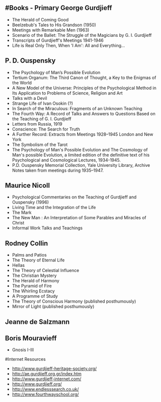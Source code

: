 #Books - Primary
George Gurdjieff
----------------
- The Herald of Coming Good
- Beelzebub's Tales to His Grandson (1950)
- Meetings with Remarkable Men (1963)
- Scenario of the Ballet: The Struggle of the Magicians by G. I. Gurdjieff
- Transcripts of Gurdjieff's Meetings 1941-1946
- Life is Real Only Then, When 'I Am': All and Everything...

P. D. Ouspensky
---------------
- The Psychology of Man’s Possible Evolution
- Tertium Organum: The Third Canon of Thought, a Key to the Enigmas of the World
- A New Model of the Universe: Principles of the Psychological Method in Its Application to Problems of Science, Religion and Art 
- Talks with a Devil
- Strange Life of Ivan Osokin (?)
- In Search of the Miraculous: Fragments of an Unknown Teaching 
- The Fourth Way: A Record of Talks and Answers to Questions Based on the Teaching of G. I. Gurdjieff
- Letters from Russia, 1919 
- Conscience: The Search for Truth
- A Further Record: Extracts from Meetings 1928–1945 London and New York
- The Symbolism of the Tarot
- The Psychology of Man's Possible Evolution and The Cosmology of Man's possible Evolution, a limited edition of the definitive text of his Psychological and Cosmological Lectures, 1934-1945.
- P.D. Ouspensky Memorial Collection, Yale University Library, Archive Notes taken from meetings during 1935–1947.
    
Maurice Nicoll
--------------
- Psychological Commentaries on the Teaching of Gurdjieff and Ouspensky (1996)
- Living Time and the Integration of the Life
- The Mark
- The New Man : An Interpretation of Some Parables and Miracles of Christ
- Informal Work Talks and Teachings

Rodney Collin
--------------
- Palms and Patios
- The Theory of Eternal Life
- Hellas
- The Theory of Celestial Influence
- The Christian Mystery
- The Herald of Harmony
- The Pyramid of Fire
- The Whirling Ecstacy
- A Programme of Study
- The Theory of Conscious Harmony (published posthumously)
- Mirror of Light (published posthumously)
    
Jeanne de Salzmann
------------------

Boris Mouravieff
------------------
- Gnosis I-III

#Internet Resources

- http://www.gurdjieff-heritage-society.org/
- http://ae.gurdjieff.org.gr/index.htm
- http://www.gurdjieff-internet.com/
- http://www.gurdjieff.org/
- http://www.endlesssearch.co.uk/
- http://www.fourthwayschool.org/
